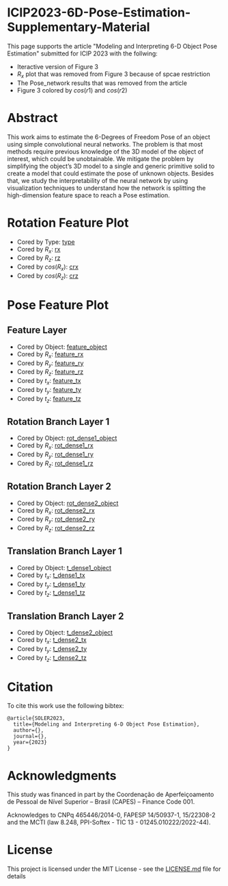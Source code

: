 # ICIP2023-6D-Pose-Estimation-Supplementary-Material

This page supports the article "Modeling and Interpreting 6-D Object Pose Estimation" submitted for ICIP 2023 with the follwing:
* Iteractive version of Figure 3
* $R_x$ plot that was removed from Figure 3 because of spcae restriction
* The Pose_network results that was removed from the article
* Figure 3 colored by $cos(r1)$ and $cos(r2)$

# Abstract

This work aims to estimate the 6-Degrees of Freedom Pose of an object using simple convolutional neural networks. The problem is that most methods require previous knowledge of the 3D model of the object of interest, which could be unobtainable. We mitigate the problem by simplifying the object’s 3D model to a single and generic primitive solid to create a model that could estimate the pose of unknown objects. Besides that, we study the interpretability of the neural network by using visualization techniques to understand how the network is splitting the high-dimension feature space to reach a Pose estimation.

# Rotation Feature Plot
* Cored by Type: [type](rot_networks/moved_tetrahedron_ResNet50/type.html)
* Cored by $R_x$: [rx](rot_networks/moved_tetrahedron_ResNet50/r1.html)
* Cored by $R_z$: [rz](rot_networks/moved_tetrahedron_ResNet50/r2.html)
* Cored by $cos(R_x)$: [crx](rot_networks/moved_tetrahedron_ResNet50/cos_r1.html)
* Cored by $cos(R_z)$: [crz](rot_networks/moved_tetrahedron_ResNet50/cos_r2.html)

# Pose Feature Plot
## Feature Layer
* Cored by Object: [feature_object](pose_networks/resnet50_combined_loss/feature_layer/object.html)
* Cored by $R_x$: [feature_rx](pose_networks/resnet50_combined_loss/feature_layer/roll.html)
* Cored by $R_y$: [feature_ry](pose_networks/resnet50_combined_loss/feature_layer/pitch.html)
* Cored by $R_z$: [feature_rz](pose_networks/resnet50_combined_loss/feature_layer/yaw.html)
* Cored by $t_x$: [feature_tx](pose_networks/resnet50_combined_loss/feature_layer/tx.html)
* Cored by $t_y$: [feature_ty](pose_networks/resnet50_combined_loss/feature_layer/ty.html)
* Cored by $t_z$: [feature_tz](pose_networks/resnet50_combined_loss/feature_layer/tz.html)

## Rotation Branch Layer 1
* Cored by Object: [rot_dense1_object](pose_networks/resnet50_combined_loss/rot_dense1/object.html)
* Cored by $R_x$: [rot_dense1_rx](pose_networks/resnet50_combined_loss/rot_dense1/roll.html)
* Cored by $R_y$: [rot_dense1_ry](pose_networks/resnet50_combined_loss/rot_dense1/pitch.html)
* Cored by $R_z$: [rot_dense1_rz](pose_networks/resnet50_combined_loss/rot_dense1/yaw.html)

## Rotation Branch Layer 2
* Cored by Object: [rot_dense2_object](pose_networks/resnet50_combined_loss/rot_dense2/object.html)
* Cored by $R_x$: [rot_dense2_rx](pose_networks/resnet50_combined_loss/rot_dense2/roll.html)
* Cored by $R_y$: [rot_dense2_ry](pose_networks/resnet50_combined_loss/rot_dense2/pitch.html)
* Cored by $R_z$: [rot_dense2_rz](pose_networks/resnet50_combined_loss/rot_dense2/yaw.html)

## Translation Branch Layer 1
* Cored by Object: [t_dense1_object](pose_networks/resnet50_combined_loss/t_dense1/object.html)
* Cored by $t_x$: [t_dense1_tx](pose_networks/resnet50_combined_loss/t_dense1/tx.html)
* Cored by $t_y$: [t_dense1_ty](pose_networks/resnet50_combined_loss/t_dense1/ty.html)
* Cored by $t_z$: [t_dense1_tz](pose_networks/resnet50_combined_loss/t_dense1/tz.html)

## Translation Branch Layer 2
* Cored by Object: [t_dense2_object](pose_networks/resnet50_combined_loss/t_dense2/object.html)
* Cored by $t_x$: [t_dense2_tx](pose_networks/resnet50_combined_loss/t_dense2/tx.html)
* Cored by $t_y$: [t_dense2_ty](pose_networks/resnet50_combined_loss/t_dense2/ty.html)
* Cored by $t_z$: [t_dense2_tz](pose_networks/resnet50_combined_loss/t_dense2/tz.html)

# Citation
To cite this work use the following bibtex:

```
@article{SOLER2023,
  title={Modeling and Interpreting 6-D Object Pose Estimation},
  author={},
  journal={},
  year={2023}
}
```
# Acknowledgments
This study was financed in part by the Coordenação de Aperfeiçoamento de Pessoal de Nível Superior – Brasil (CAPES) – Finance Code 001.

Acknowledges to CNPq 465446/2014-0, FAPESP 14/50937-1, 15/22308-2 and the MCTI (law 8.248, PPI-Softex - TIC 13 - 01245.010222/2022-44).


# License

This project is licensed under the MIT License - see the [LICENSE.md](LICENSE.md) file for details


